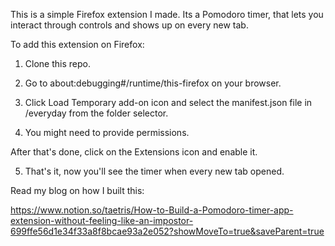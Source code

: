 This is a simple Firefox extension I made. Its a Pomodoro timer, that lets you interact through controls and shows up on every new tab. 

To add this extension on Firefox:

1. Clone this repo.

2. Go to about:debugging#/runtime/this-firefox on your browser.

3. Click Load Temporary add-on icon and select the manifest.json file in /everyday from the folder selector.

4. You might need to provide permissions. 

After that's done, click on the Extensions icon and enable it.

5. That's it, now you'll see the timer when every new tab opened.

Read my blog on how I built this:

https://www.notion.so/taetris/How-to-Build-a-Pomodoro-timer-app-extension-without-feeling-like-an-impostor-699ffe56d1e34f33a8f8bcae93a2e052?showMoveTo=true&saveParent=true

